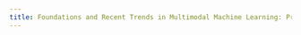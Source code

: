 ```yaml
---
title: Foundations and Recent Trends in Multimodal Machine Learning: Principles, Challenges and Open Questions
---
```

